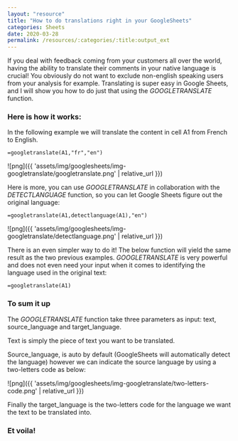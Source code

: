 ```yaml
---
layout: "resource"
title: "How to do translations right in your GoogleSheets"
categories: Sheets
date: 2020-03-28
permalink: /resources/:categories/:title:output_ext
---
```

If you deal with feedback coming from your customers all over the world, having the ability to translate their comments in your native language is crucial! You obviously do not want to exclude non-english speaking users from your analysis for example. Translating is super easy in Google Sheets, and I will show you how to do just that using the _GOOGLETRANSLATE_ function.

### Here is how it works:

In the following example we will translate the content in cell A1 from French to English.

```
=googletranslate(A1,"fr","en")
```

![png]({{ 'assets/img/googlesheets/img-googletranslate/googletranslate.png' | relative_url }})

Here is more, you can use _GOOGLETRANSLATE_ in collaboration with the _DETECTLANGUAGE_ function, so you can let Google Sheets figure out the original language:

```
=googletranslate(A1,detectlanguage(A1),"en")
```

![png]({{ 'assets/img/googlesheets/img-googletranslate/detectlanguage.png' | relative_url }})

There is an even simpler way to do it! The below function will yield the same result as the two previous examples. _GOOGLETRANSLATE_ is very powerful and does not even need your input when it comes to identifying the language used in the original text:

```
=googletranslate(A1)
```

### To sum it up

The _GOOGLETRANSLATE_ function take three parameters as input: text, source_language and target_language.

Text is simply the piece of text you want to be translated.

Source_language, is auto by default (GoogleSheets will automatically detect the language) however we can indicate the source language by using a two-letters code as below:

![png]({{ 'assets/img/googlesheets/img-googletranslate/two-letters-code.png' | relative_url }})

Finally the target_language is the two-letters code for the language we want the text to be translated into.

<!--
<picture>
	<source media="(min-width: 840px)" srcset="{{ 'assets/img/googlesheets/img-googletranslate/googletranslate_formula_desktop.png' | relative_url }}">
	<source media="(max-width: 840px)" srcset="{{ 'assets/img/googlesheets/img-googletranslate/googletranslate_formula_mobile.png' | relative_url }}">
	<img src="{{ 'assets/img/googlesheets/img-googletranslate/googletranslate_formula_mobile.png' | relative_url }}" alt="Google Translate Summary"/>
</picture>
-->

### Et voila!
